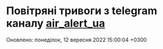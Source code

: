 # Повітряні тривоги з telegram каналу [air_alert_ua](https://t.me/air_alert_ua)

Оновлено:
понеділок, 12 вересня 2022 15:00:04 +0300
